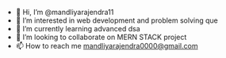 - 👋 Hi, I’m @mandliyarajendra11
- 👀 I’m interested in web development and problem solving que 
- 🌱 I’m currently learning advanced dsa
- 💞️ I’m looking to collaborate on MERN STACK project
- 📫 How to reach me mandliyarajendra0000@gmail.com

<!---
mandliyarajendra11/mandliyarajendra11 is a ✨ special ✨ repository because its `README.md` (this file) appears on your GitHub profile.
You can click the Preview link to take a look at your changes.
--->

